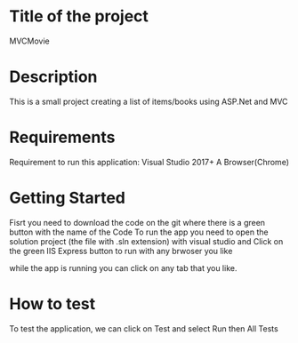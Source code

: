 # Title of the project

MVCMovie

# Description

This is a small project creating a list of items/books using ASP.Net and MVC

# Requirements

Requirement to run this application:
Visual Studio 2017+
A Browser(Chrome)

# Getting Started

Fisrt you need to download the code on the git where there is a green button with the name of the Code
To run the app you need to open the solution project (the file with .sln extension) 
with visual studio and Click on the green IIS Express button to run with any brwoser you like
 
while the app is running you can click on any tab that you like.

# How to test

To test the application, we can click on Test and select Run then All Tests